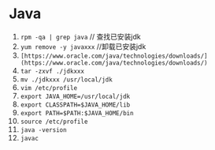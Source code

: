 # Java

1. `rpm -qa | grep java` // 查找已安装jdk
2. `yum remove -y javaxxx` //卸载已安装jdk
3. `[https://www.oracle.com/java/technologies/downloads/](https://www.oracle.com/java/technologies/downloads/)`
4. `tar -zxvf ./jdkxxx`
5. `mv ./jdkxxx /usr/local/jdk`
6. `vim /etc/profile`
7. `export JAVA_HOME=/usr/local/jdk`
8. `export CLASSPATH=$JAVA_HOME/lib`
9. `export PATH=$PATH:$JAVA_HOME/bin`
10. `source /etc/profile`
11. `java -version`
12. `javac`


